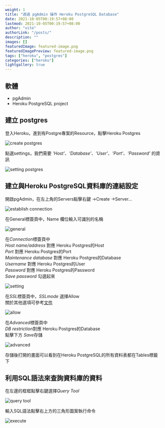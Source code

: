 ```yaml
---
weight: 1
title: "透過 pgAdmin 操作 Heroku PostgreSQL Database"
date: 2021-10-05T00:19:57+08:00
lastmod: 2021-10-05T00:19:57+08:00
author: "vito"
authorLink: "/posts/"
description: ""
images: []
featuredImage: featured-image.png
featuredImagePreview: featured-image.png
tags: ["heroku", "postgres"]
categories: ["heroku"]
lightgallery: true
---
```

<!--more-->

## 軟體

- pgAdmin  
- Heroku PostgreSQL project  
  
## 建立 postgres

登入Heroku，進到有Postgre專案的Resource，點擊Heroku Postgres  

![create postgres](https://imgur.com/aYB1jra.png)  

點選settings，我們需要 *'Host'*、*'Database'*、*'User'*、*'Port'*、*'Password'* 的資訊  

![setting postgres](https://imgur.com/zkv77Wh.png)  

## 建立與Heroku PostgreSQL資料庫的連結設定

開啟pgAdmin，在左上角的Servers點擊右鍵 →Create →Server…  

![establish connection](https://imgur.com/3GVZO9g.png)  

在General標簽頁中，Name 欄位輸入可識別的名稱  

![general](https://imgur.com/w420uUI.png)  

在*Connection*標簽頁中  
*Host name/address* 對應 Heroku Postgres的Host  
*Port* 對應 Heroku Postgres的Port  
*Maintenance database* 對應 Heroku Postgres的Database  
*Username* 對應 Heroku Postgres的User  
*Password* 對應 Heroku Postgres的Password  
*Save password* 勾選起來  

![setting](https://imgur.com/FxuMWJs.png)  

在*SSL*標簽頁中，*SSLmode* 選擇Allow  
關於其他選項可參考[文件](https://www.postgresql.org/docs/9.1/libpq-ssl.html)  

![allow](https://imgur.com/1dQ95S4.png)  

在*Advanced*標簽頁中  
*DB restriction*對應 Heroku Postgres的Database  
點擊下方 *Save*存儲  

![advanced](https://imgur.com/XS7wi5M.png)  

存儲後打開的畫面可以看到在Heroku PostgreSQL的所有資料表都在Tables標籤下  

## 利用SQL語法來查詢資料庫的資料

在左邊的框框點擊右鍵選擇*Query Tool*  

![query tool](https://imgur.com/5AlEfre.png)  

輸入SQL語法點擊右上方的三角形圖案執行命令  

![execute](https://imgur.com/2j5dc8u.png)  